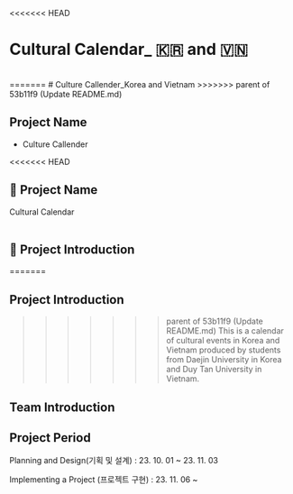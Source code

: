 <<<<<<< HEAD
# Cultural Calendar_ 🇰🇷 and 🇻🇳
<br/>
=======
# Culture Callender_Korea and Vietnam
>>>>>>> parent of 53b11f9 (Update README.md)

## Project Name

- Culture Callender

<<<<<<< HEAD
## :calendar: Project Name
Cultural Calendar  
<br/> 


## :calendar: Project Introduction
=======
## Project Introduction

>>>>>>> parent of 53b11f9 (Update README.md)
This is a calendar of cultural events in Korea and Vietnam produced by students from Daejin University in Korea and Duy Tan University in Vietnam.

## Team Introduction

## Project Period

Planning and Design(기획 및 설계) : 23. 10. 01 ~ 23. 11. 03

Implementing a Project (프로젝트 구현) : 23. 11. 06 ~
